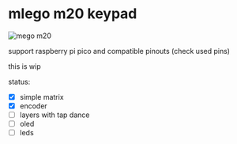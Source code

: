 # mlego m20 keypad

![mego m20](https://mlego.elena.space/pics/m20/m20_v1.jpg)

support raspberry pi pico and compatible pinouts (check used pins)

this is wip

status:

  - [x] simple matrix
  - [x] encoder
  - [ ] layers with tap dance
  - [ ] oled
  - [ ] leds
